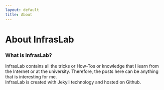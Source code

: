 ```yaml
---
layout: default
title: About
---
```

<h1>
    About InfrasLab
</h1>
<h3>
    What is <b>InfrasLab</b>?
</h3>

<p>
    InfrasLab contains all the tricks or How-Tos or knowledge that I learn from the Internet or at the university.
    Therefore, the posts here can be anything that is interesting for me.
    <br>
    InfrasLab is created with Jekyll technology and hosted on Github.
</p>
<!-- 

<h3>
    Why SoftsPlay?
</h3>

<p>
    Recently, I learned a lot of new things in the computer and network world. But my memory is limited, I cannot remember all,
    and I have to google over again every time I want to reuse the knowledge. Thus, I come up with an idea, which is making a place
    to store my own knowledge. This could be easy if I just use the typing documents application (like Pages, or Microsoft Word), but
    then I realized it would be much better if I store them on my own webpage. By this way, I can also share my knowledge for everyone that needs, and also people
    can help me to improve what I have learned.
    <br>
    The name SoftsPlay comes from two words Software and Playground. For me, doing anything with computer software is always joyful, it is like playing
    more than studying or working.

</p>

<h1>
    About Hung Pham
</h1> -->